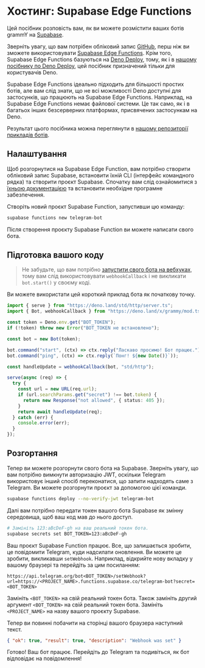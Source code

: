 # Хостинг: Supabase Edge Functions

Цей посібник розповість вам, як ви можете розмістити ваших ботів grammY на [Supabase](https://supabase.com/).

Зверніть увагу, що вам потрібен обліковий запис [GitHub](https://github.com), перш ніж ви зможете використовувати [Supabase Edge Functions](https://supabase.com/docs/guides/functions).
Крім того, Supabase Edge Functions базуються на [Deno Deploy](https://deno.com/deploy), тому, як і в [нашому посібнику по Deno Deploy](./deno-deploy.md), цей посібник призначений тільки для користувачів Deno.

Supabase Edge Functions ідеально підходить для більшості простих ботів, але вам слід знати, що не всі можливості Deno доступні для застосунків, що працюють на Supabase Edge Functions.
Наприклад, на Supabase Edge Functions немає файлової системи.
Це так само, як і в багатьох інших безсерверних платформах, присвячених застосункам на Deno.

Результат цього посібника можна переглянути в [нашому репозиторії прикладів ботів](https://github.com/grammyjs/examples/tree/main/supabase-edge-functions).

## Налаштування

Щоб розгорнутися на Supabase Edge Function, вам потрібно створити обліковий запис Supabase, встановити їхній CLI (інтерфейс командного рядка) та створити проєкт Supabase.
Спочатку вам слід ознайомитися з [їхньою документацією](https://supabase.com/docs/guides/functions#prerequisites) та встановити необхідне програмне забезпечення.

Створіть новий проєкт Supabase Function, запустивши цю команду:

```sh
supabase functions new telegram-bot
```

Після створення проєкту Supabase Function ви можете написати свого бота.

## Підготовка вашого коду

> Не забудьте, що вам потрібно [запустити свого бота на вебхуках](../guide/deployment-types.md#як-використвувати-вебхуки), тому вам слід використовувати `webhookCallback` і не викликати `bot.start()` у своєму коді.

Ви можете використати цей короткий приклад бота як початкову точку.

```ts
import { serve } from "https://deno.land/std/http/server.ts";
import { Bot, webhookCallback } from "https://deno.land/x/grammy/mod.ts";

const token = Deno.env.get("BOT_TOKEN");
if (!token) throw new Error("BOT_TOKEN не встановлено");

const bot = new Bot(token);

bot.command("start", (ctx) => ctx.reply("Ласкаво просимо! Бот працює."));
bot.command("ping", (ctx) => ctx.reply(`Понг! ${new Date()}`));

const handleUpdate = webhookCallback(bot, "std/http");

serve(async (req) => {
  try {
    const url = new URL(req.url);
    if (url.searchParams.get("secret") !== bot.token) {
      return new Response("not allowed", { status: 405 });
    }
    return await handleUpdate(req);
  } catch (err) {
    console.error(err);
  }
});
```

## Розгортання

Тепер ви можете розгорнути свого бота на Supabase.
Зверніть увагу, що вам потрібно вимкнути авторизацію JWT, оскільки Telegram використовує інший спосіб переконатися, що запити надходять саме з Telegram.
Ви можете розгорнути проєкт за допомогою цієї команди.

```sh
supabase functions deploy --no-verify-jwt telegram-bot
```

Далі вам потрібно передати токен вашого бота Supabase як змінну середовища, щоб ваш код мав до нього доступ.

```sh
# Замініть 123:aBcDeF-gh на ваш реальний токен бота.
supabase secrets set BOT_TOKEN=123:aBcDeF-gh
```

Ваш проєкт Supabase Function працює.
Все, що залишається зробити, це повідомити Telegram, куди надсилати оновлення.
Ви можете це зробити, викликавши `setWebhook`.
Наприклад, відкрийте нову вкладку у вашому браузері та перейдіть за цим посиланням:

```plaintext
https://api.telegram.org/bot<BOT_TOKEN>/setWebhook?url=https://<PROJECT_NAME>.functions.supabase.co/telegram-bot?secret=<BOT_TOKEN>
```

Замініть `<BOT_TOKEN>` на свій реальний токен бота.
Також замініть другий аргумент `<BOT_TOKEN>` на свій реальний токен бота.
Замініть `<PROJECT_NAME>` на назву вашого проєкту Supabase.

Тепер ви повинні побачити на сторінці вашого браузера наступний текст.

```json
{ "ok": true, "result": true, "description": "Webhook was set" }
```

Готово!
Ваш бот працює.
Перейдіть до Telegram та подивіться, як бот відповідає на повідомлення!
